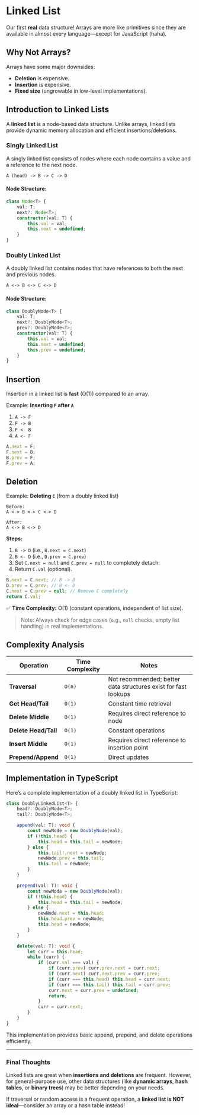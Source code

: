 # Linked List

Our first **real** data structure! Arrays are more like primitives since they are available in almost every language—except for JavaScript (haha).

## Why Not Arrays?

Arrays have some major downsides:
- **Deletion** is expensive.
- **Insertion** is expensive.
- **Fixed size** (ungrowable in low-level implementations).

## Introduction to Linked Lists

A **linked list** is a node-based data structure. Unlike arrays, linked lists provide dynamic memory allocation and efficient insertions/deletions.

### Singly Linked List

A singly linked list consists of nodes where each node contains a value and a reference to the next node.

```
A (head) -> B -> C -> D
```

#### Node Structure:
```ts
class Node<T> {
    val: T;
    next?: Node<T>;
    constructor(val: T) {
        this.val = val;
        this.next = undefined;
    }
}
```

### Doubly Linked List

A doubly linked list contains nodes that have references to both the next and previous nodes.

```
A <-> B <-> C <-> D
```

#### Node Structure:
```ts
class DoublyNode<T> {
    val: T;
    next?: DoublyNode<T>;
    prev?: DoublyNode<T>;
    constructor(val: T) {
        this.val = val;
        this.next = undefined;
        this.prev = undefined;
    }
}
```

## Insertion

Insertion in a linked list is **fast** (O(1)) compared to an array.

Example: **Inserting `F` after `A`**

1. `A -> F`
2. `F -> B`
3. `F <- B`
4. `A <- F`

```ts
A.next = F;
F.next = B;
B.prev = F;
F.prev = A;
```

## Deletion

Example: **Deleting `C`** (from a doubly linked list)

```
Before:
A <-> B <-> C <-> D

After:
A <-> B <-> D
```

**Steps:**
1. `B -> D` (i.e., `B.next = C.next`)
2. `B <- D` (i.e., `D.prev = C.prev`)
3. Set `C.next = null` and `C.prev = null` to completely detach.
4. Return `C.val` (optional).

```ts
B.next = C.next; // B -> D
D.prev = C.prev; // B <- D
C.next = C.prev = null; // Remove C completely
return C.val;
```

✅ **Time Complexity:** O(1) (constant operations, independent of list size).

> Note: Always check for edge cases (e.g., `null` checks, empty list handling) in real implementations.

## Complexity Analysis

| Operation          | Time Complexity | Notes |
|-------------------|---------------|-------|
| **Traversal**       | `O(n)`          | Not recommended; better data structures exist for fast lookups |
| **Get Head/Tail**   | `O(1)`          | Constant time retrieval |
| **Delete Middle**   | `O(1)`          | Requires direct reference to node |
| **Delete Head/Tail**| `O(1)`          | Constant operations |
| **Insert Middle**   | `O(1)`          | Requires direct reference to insertion point |
| **Prepend/Append**  | `O(1)`          | Direct updates |

## Implementation in TypeScript

Here’s a complete implementation of a doubly linked list in TypeScript:

```ts
class DoublyLinkedList<T> {
    head?: DoublyNode<T>;
    tail?: DoublyNode<T>;

    append(val: T): void {
        const newNode = new DoublyNode(val);
        if (!this.head) {
            this.head = this.tail = newNode;
        } else {
            this.tail!.next = newNode;
            newNode.prev = this.tail;
            this.tail = newNode;
        }
    }

    prepend(val: T): void {
        const newNode = new DoublyNode(val);
        if (!this.head) {
            this.head = this.tail = newNode;
        } else {
            newNode.next = this.head;
            this.head.prev = newNode;
            this.head = newNode;
        }
    }

    delete(val: T): void {
        let curr = this.head;
        while (curr) {
            if (curr.val === val) {
                if (curr.prev) curr.prev.next = curr.next;
                if (curr.next) curr.next.prev = curr.prev;
                if (curr === this.head) this.head = curr.next;
                if (curr === this.tail) this.tail = curr.prev;
                curr.next = curr.prev = undefined;
                return;
            }
            curr = curr.next;
        }
    }
}
```

This implementation provides basic append, prepend, and delete operations efficiently.

---

### Final Thoughts

Linked lists are great when **insertions and deletions** are frequent. However, for general-purpose use, other data structures (like **dynamic arrays**, **hash tables**, or **binary trees**) may be better depending on your needs.

If traversal or random access is a frequent operation, a **linked list is NOT ideal**—consider an array or a hash table instead!

